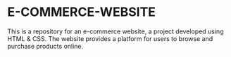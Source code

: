 # E-COMMERCE-WEBSITE

This is a repository for an e-commerce website, a project developed using HTML & CSS. The website provides a platform for users to browse and purchase products online.
